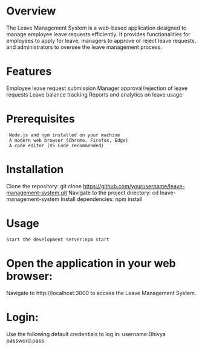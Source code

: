 # Overview
  The Leave Management System is a web-based application designed to manage employee leave requests efficiently. It provides functionalities for employees to apply for leave, managers to approve or reject leave requests, and administrators to oversee the leave management process.

# Features
   Employee leave request submission
   Manager approval/rejection of leave requests
   Leave balance tracking
   Reports and analytics on leave usage

# Prerequisites
     Node.js and npm installed on your machine
     A modern web browser (Chrome, Firefox, Edge)
     A code editor (VS Code recommended)

# Installation
   Clone the repository:
      git clone https://github.com/yourusername/leave-management-system.git
  Navigate to the project directory:
      cd leave-management-system
  Install dependencies:
      npm install 
# Usage
    Start the development server:npm start

# Open the application in your web browser:
  Navigate to http://localhost:3000 to access the Leave Management System.

# Login:

Use the following default credentials to log in:
  username:Dhivya
  password:pass
  



